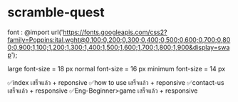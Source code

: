 # scramble-quest
font : @import url('https://fonts.googleapis.com/css2?family=Poppins:ital,wght@0,100;0,200;0,300;0,400;0,500;0,600;0,700;0,800;0,900;1,100;1,200;1,300;1,400;1,500;1,600;1,700;1,800;1,900&display=swap');

large font-size = 18 px
normal font-size = 16 px
minimum font-size = 14 px

✅index เสร็จแล้ว + reponsive
✅how to use เสร็จแล้ว + reponsive
✅contact-us เสร็จแล้ว + responsive
✅Eng-Beginner>game เสร็จแล้ว + responsive

